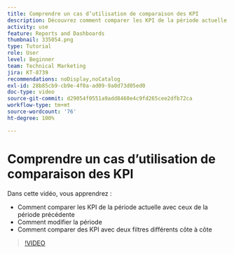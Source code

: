 ```yaml
---
title: Comprendre un cas d’utilisation de comparaison des KPI
description: Découvrez comment comparer les KPI de la période actuelle avec une période antérieure dans [!UICONTROL Analytique améliorée] et comment comparer les KPI avec deux filtres différents.
activity: use
feature: Reports and Dashboards
thumbnail: 335054.png
type: Tutorial
role: User
level: Beginner
team: Technical Marketing
jira: KT-8739
recommendations: noDisplay,noCatalog
exl-id: 28b85cb9-cb9e-4f0a-ad09-9a0d73d05ed0
doc-type: video
source-git-commit: d29054f0551a9add8460e4c9fd265cee2dfb72ca
workflow-type: tm+mt
source-wordcount: '76'
ht-degree: 100%

---
```


# Comprendre un cas d’utilisation de comparaison des KPI

Dans cette vidéo, vous apprendrez :

* Comment comparer les KPI de la période actuelle avec ceux de la période précédente
* Comment modifier la période
* Comment comparer des KPI avec deux filtres différents côte à côte

>[!VIDEO](https://video.tv.adobe.com/v/335054/?quality=12&learn=on)
